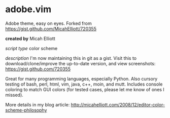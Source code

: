 # adobe.vim
Adobe theme, easy on eyes. Forked from https://gist.github.com/MicahElliott/720355

**created by**
Micah Elliott

*script type*
color scheme
 
*description*
I'm now maintaining this in git as a gist. Visit this to download/clone/improve the up-to-date version, and view screenshots: https://gist.github.com/720355

Great for many programming languages, especially Python.  Also cursory testing of bash, perl, html, vim, java, c++, moin, and mutt. Includes console coloring to match GUI colors (for tested cases, please let me know of ones I missed).

More details in my blog article: http://micahelliott.com/2008/12/editor-color-scheme-philosophy
